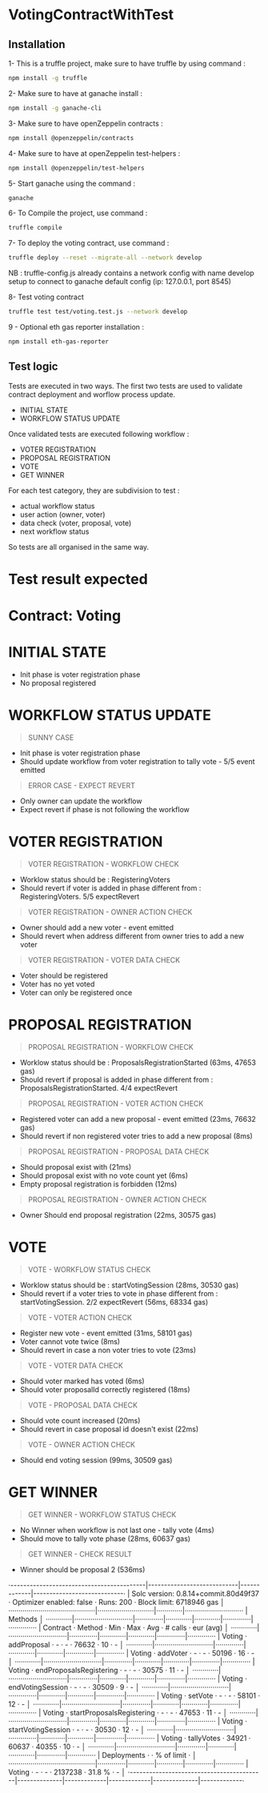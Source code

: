 # VotingContractWithTest

## Installation

1- This is a truffle project, make sure to have truffle by using command :

```sh
npm install -g truffle
```

2- Make sure to have at ganache install :

```sh
npm install -g ganache-cli
```

3- Make sure to have openZeppelin contracts :

```sh
npm install @openzeppelin/contracts
```

4- Make sure to have at openZeppelin test-helpers :

```sh
npm install @openzeppelin/test-helpers
```

5- Start ganache using the command :

```sh
ganache
```

6- To Compile the project, use command :

```sh
truffle compile
```

7- To deploy the voting contract, use command :

```sh
truffle deploy --reset --migrate-all --network develop
```

NB : truffle-config.js already contains a network config with name develop setup to connect to ganache default config (ip: 127.0.0.1, port 8545)

8- Test voting contract

```sh
truffle test test/voting.test.js --network develop
```

9 - Optional eth gas reporter installation :

```sh
npm install eth-gas-reporter
```

## Test logic

Tests are executed in two ways.
The first two tests are used to validate contract deployment and worflow process update.
- INITIAL STATE
- WORKFLOW STATUS UPDATE 

Once validated tests are executed following workflow : 
- VOTER REGISTRATION
- PROPOSAL REGISTRATION
- VOTE
- GET WINNER

For each test category, they are subdivision to test :
- actual workflow status
- user action (owner, voter)
- data check (voter, proposal, vote)
- next workflow status

So tests are all organised in the same way.

# Test result expected

# Contract: Voting

# INITIAL STATE
- Init phase is voter registration phase
- No proposal registered
# WORKFLOW STATUS UPDATE
>SUNNY CASE
- Init phase is voter registration phase
- Should update workflow from voter registration to tally vote - 5/5 event emitted
>ERROR CASE - EXPECT REVERT
- Only owner can update the workflow
- Expect revert if phase is not following the workflow
# VOTER REGISTRATION
>VOTER REGISTRATION - WORKFLOW CHECK
- Worklow status should be : RegisteringVoters
- Should revert if voter is added in phase different from : RegisteringVoters. 5/5 expectRevert
>VOTER REGISTRATION - OWNER ACTION CHECK
- Owner should add a new voter - event emitted
- Should revert when address different from owner tries to add a new voter
>VOTER REGISTRATION - VOTER DATA CHECK
- Voter should be registered 
- Voter has no yet voted 
- Voter can only be registered once
# PROPOSAL REGISTRATION
>PROPOSAL REGISTRATION - WORKFLOW CHECK
- Worklow status should be : ProposalsRegistrationStarted (63ms, 47653 gas)
- Should revert if proposal is added in phase different from : ProposalsRegistrationStarted. 4/4 expectRevert 
>PROPOSAL REGISTRATION - VOTER ACTION CHECK
- Registered voter can add a new proposal - event emitted (23ms, 76632 gas)
- Should revert if non registered voter tries to add a new proposal (8ms)
>PROPOSAL REGISTRATION - PROPOSAL DATA CHECK
- Should proposal exist with (21ms)
- Should proposal exist with no vote count yet (6ms)
- Empty proposal registration is forbidden (12ms)
>PROPOSAL REGISTRATION - OWNER ACTION CHECK
- Owner Should end proposal registration (22ms, 30575 gas)
# VOTE
>VOTE - WORKFLOW STATUS CHECK
- Worklow status should be : startVotingSession (28ms, 30530 gas)
- Should revert if a voter tries to vote in phase different from : startVotingSession. 2/2 expectRevert (56ms, 68334 gas)
>VOTE - VOTER ACTION CHECK
- Register new vote - event emitted (31ms, 58101 gas)
- Voter cannot vote twice (8ms)
- Should revert in case a non voter tries to vote (23ms)
>VOTE - VOTER DATA CHECK
- Should voter marked has voted (6ms)
- Should voter proposalId correctly registered (18ms)
>VOTE - PROPOSAL DATA CHECK
- Should vote count increased (20ms)
- Should revert in case proposal id doesn't exist (22ms)
>VOTE - OWNER ACTION CHECK
- Should end voting session (99ms, 30509 gas)
# GET WINNER
>GET WINNER - WORKFLOW STATUS CHECK
- No Winner when workflow is not last one - tally vote (4ms)
- Should move to tally vote phase (28ms, 60637 gas)
>GET WINNER - CHECK RESULT
- Winner should be proposal 2 (536ms)

·------------------------------------------|----------------------------|-------------|----------------------------·
| Solc version: 0.8.14+commit.80d49f37 · Optimizer enabled: false · Runs: 200 · Block limit: 6718946 gas │
···········································|····························|·············|·····························
| Methods │
·············|·····························|··············|·············|·············|··············|··············
| Contract · Method · Min · Max · Avg · # calls · eur (avg) │
·············|·····························|··············|·············|·············|··············|··············
| Voting · addProposal · - · - · 76632 · 10 · - │
·············|·····························|··············|·············|·············|··············|··············
| Voting · addVoter · - · - · 50196 · 16 · - │
·············|·····························|··············|·············|·············|··············|··············
| Voting · endProposalsRegistering · - · - · 30575 · 11 · - │
·············|·····························|··············|·············|·············|··············|··············
| Voting · endVotingSession · - · - · 30509 · 9 · - │
·············|·····························|··············|·············|·············|··············|··············
| Voting · setVote · - · - · 58101 · 12 · - │
·············|·····························|··············|·············|·············|··············|··············
| Voting · startProposalsRegistering · - · - · 47653 · 11 · - │
·············|·····························|··············|·············|·············|··············|··············
| Voting · startVotingSession · - · - · 30530 · 12 · - │
·············|·····························|··············|·············|·············|··············|··············
| Voting · tallyVotes · 34921 · 60637 · 40355 · 10 · - │
·············|·····························|··············|·············|·············|··············|··············
| Deployments · · % of limit · │
···········································|··············|·············|·············|··············|··············
| Voting · - · - · 2137238 · 31.8 % · - │
·------------------------------------------|--------------|-------------|-------------|--------------|-------------·
